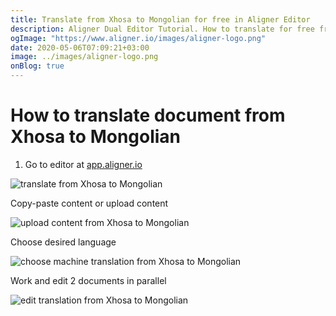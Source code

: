 ```yaml
---
title: Translate from Xhosa to Mongolian for free in Aligner Editor
description: Aligner Dual Editor Tutorial. How to translate for free from Xhosa to Mongolian. Aligner is multilingual document management platform. 
ogImage: "https://www.aligner.io/images/aligner-logo.png"
date: 2020-05-06T07:09:21+03:00
image: ../images/aligner-logo.png
onBlog: true
---
```


# How to translate document from Xhosa to Mongolian

1. Go to editor at [app.aligner.io](https://app.aligner.io "Aligner App web page")

![translate from Xhosa to Mongolian](../aligner-blank-editor.png "translate from Xhosa to Mongolian")

Copy-paste content or upload content

![upload content from Xhosa to Mongolian](../aligner-uploaded-document.png "upload content from Xhosa to Mongolian")

Choose desired language

![choose machine translation from Xhosa to Mongolian](../aligner-language-dropdown.png "choose machine translation from Xhosa to Mongolian")

Work and edit 2 documents in parallel

![edit translation from Xhosa to Mongolian](../aligner-double-sitded-editor.png "edit translation from Xhosa to Mongolian")

